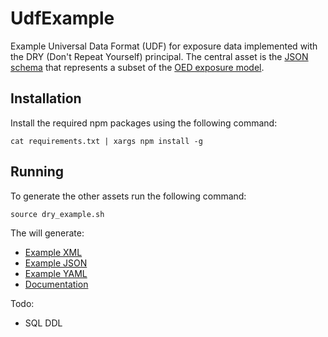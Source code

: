# UdfExample
Example Universal Data Format (UDF) for exposure data implemented with the DRY (Don't Repeat Yourself) principal. 
The central asset is the [JSON schema](udf_example.schema.json) that represents a subset of the [OED exposure model](http://github.com/simplitium/oed).

## Installation
Install the required npm packages using the following command:
```
cat requirements.txt | xargs npm install -g
```

## Running
To generate the other assets run the following command:
```
source dry_example.sh
```
The will generate:
* [Example XML](example.xml)
* [Example JSON](example.json)
* [Example YAML](example.yaml)
* [Documentation](udf_example.md)

Todo:
* SQL DDL
